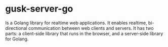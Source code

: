 # gusk-server-go
Is a Golang library for realtime web applications. It enables realtime, bi-directional communication between web clients and servers. It has two parts: a client-side library that runs in the browser, and a server-side library for Golang.
